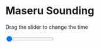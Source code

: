 <h1>Maseru Sounding</h1>
<p>Drag the slider to change the time</p>

<div class="slidecontainer">
<input oninput='setImage(this)' class="slider" type="range" min="0" max="7" value="0" step="1" />
<img id='img'/>
</div>

<script>
var img = document.getElementById('img');
var img_array = ['/assets/images/skwt/skd_maseru_wrfout_d01_2020-06-25_12:00:00.png',
'/assets/images/skwt/skd_maseru_wrfout_d01_2020-06-25_18:00:00.png',
'/assets/images/skwt/skd_maseru_wrfout_d01_2020-06-26_00:00:00.png',
'/assets/images/skwt/skd_maseru_wrfout_d01_2020-06-26_06:00:00.png',
'/assets/images/skwt/skd_maseru_wrfout_d01_2020-06-26_12:00:00.png',
'/assets/images/skwt/skd_maseru_wrfout_d01_2020-06-26_18:00:00.png',
'/assets/images/skwt/skd_maseru_wrfout_d01_2020-06-27_00:00:00.png',];
function setImage(obj)
{
        var value = obj.value;
        img.src = img_array[value];

}
</script>
